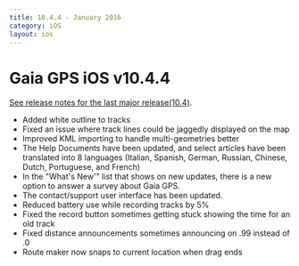 ```yaml
---
title: 10.4.4 - January 2016
category: iOS
layout: ios
---
```


# Gaia GPS iOS v10.4.4

[See release notes for the last major release(10.4)](http://updates.gaiagps.com/ios/ios_10.4.html).

* Added white outline to tracks
* Fixed an issue where track lines could be jaggedly displayed on the map
* Improved KML importing to handle multi-geometries better
* The Help Documents have been updated, and select articles have been translated into 8 languages (Italian, Spanish, German, Russian, Chinese, Dutch, Portuguese, and French)
* In the "What's New'" list that shows on new updates, there is a new option to answer a survey about Gaia GPS.
* The contact/support user interface has been updated.
* Reduced battery use while recording tracks by 5%
* Fixed the record button sometimes getting stuck showing the time for an old track
* Fixed distance announcements sometimes announcing on .99 instead of .0
* Route maker now snaps to current location when drag ends
